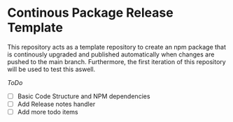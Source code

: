 # **Co**ntinous **Pa**ckage **Re**lease Template
This repository acts as a template repository to create an npm package that is continously upgraded and published automatically when changes are pushed to the main branch.
Furthermore, the first iteration of this repository will be used to test this aswell.

*ToDo*
* [ ] Basic Code Structure and NPM dependencies 
* [ ] Add Release notes handler 
* [ ] Add more todo items
